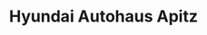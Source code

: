 ---
title: "Hyundai Autohaus Apitz"
url: /weissenfels/hyundai-autohaus-apitz/
shop: Autowerkstatt
---